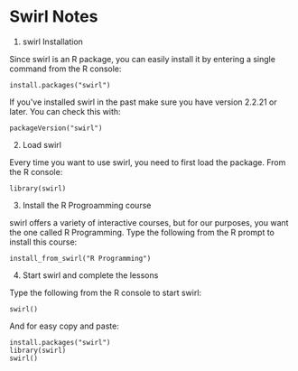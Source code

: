 # Swirl Notes
1. swirl Installation

  Since swirl is an R package, you can easily install it by entering a single command from the R console:
  ```
  install.packages("swirl")
  ```
  If you've installed swirl in the past make sure you have version 2.2.21 or later. You can check this with:
  ```
  packageVersion("swirl")
  ```

2. Load swirl

  Every time you want to use swirl, you need to first load the package. From the R console:
  ```
  library(swirl)
  ```

3. Install the R Progroamming course

  swirl offers a variety of interactive courses, but for our purposes, you want the one called R Programming. Type the following from the R prompt to install this course:
  ```
  install_from_swirl("R Programming")
  ```

4. Start swirl and complete the lessons

  Type the following from the R console to start swirl:
  ```
  swirl()
  ```

And for easy copy and paste:
  ```
  install.packages("swirl")
  library(swirl)
  swirl()
  ```
